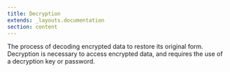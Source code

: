 ```yaml
---
title: Decryption
extends: _layouts.documentation
section: content
---
```


The process of decoding encrypted data to restore its original form. Decryption is necessary to access encrypted data, and requires the use of a decryption key or password.